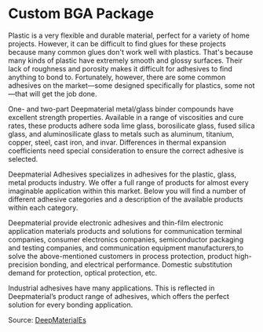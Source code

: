 # Custom BGA Package

Plastic is a very flexible and durable material, perfect for a variety of home projects. However, it can be difficult to find glues for these projects because many common glues don't work well with plastics. That's because many kinds of plastic have extremely smooth and glossy surfaces. Their lack of roughness and porosity makes it difficult for adhesives to find anything to bond to. Fortunately, however, there are some common adhesives on the market—some designed specifically for plastics, some not—that will get the job done.

One- and two-part Deepmaterial metal/glass binder compounds have excellent strength properties. Available in a range of viscosities and cure rates, these products adhere soda lime glass, borosilicate glass, fused silica glass, and aluminosilicate glass to metals such as aluminum, titanium, copper, steel, cast iron, and invar. Differences in thermal expansion coefficients need special consideration to ensure the correct adhesive is selected.

Deepmaterial Adhesives specializes in adhesives for the plastic, glass, metal products industry. We offer a full range of products for almost every imaginable application within this market. Below you will find a number of different adhesive categories and a description of the available products within each category.


Deepmaterial provide electronic adhesives and thin-film electronic application materials products and solutions for communication terminal companies, consumer electronics companies, semiconductor packaging and testing companies, and communication equipment manufacturers,to solve the above-mentioned customers in process protection, product high-precision bonding, and electrical performance. Domestic substitution demand for protection, optical protection, etc.

Industrial adhesives have many applications. This is reflected in Deepmaterial’s product range of adhesives, which offers the perfect solution for every bonding application.

Source: [DeepMaterialEs](https://www.deepmateriales.com/)
